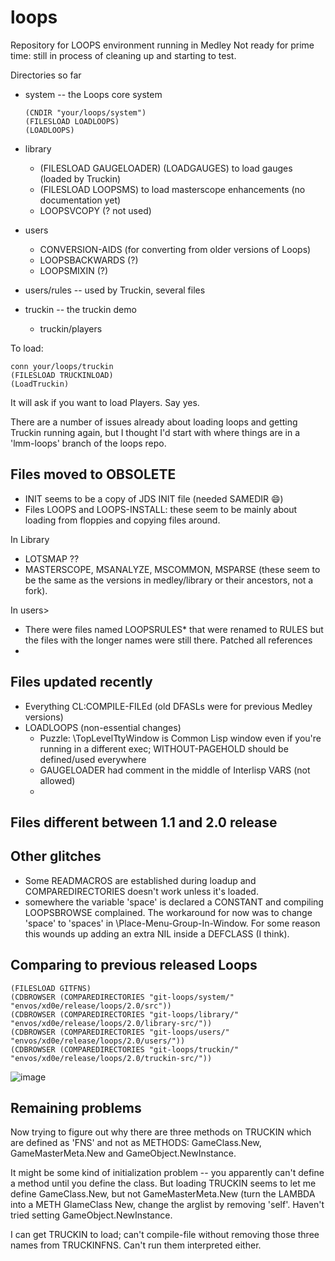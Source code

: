 # loops
Repository for LOOPS environment running in Medley
Not ready for prime time: 
still in process of cleaning up and starting to test.

Directories so far

* system -- the Loops core system
   ```
   (CNDIR "your/loops/system")
   (FILESLOAD LOADLOOPS)
   (LOADLOOPS)
    ```
* library
  * (FILESLOAD GAUGELOADER) (LOADGAUGES) to load gauges (loaded by Truckin)
  * (FILESLOAD LOOPSMS) to load masterscope enhancements  (no documentation yet)
   * LOOPSVCOPY (? not used)

* users
  * CONVERSION-AIDS (for converting from older versions of Loops)
  * LOOPSBACKWARDS (?)
   * LOOPSMIXIN (?)
* users/rules  -- used by Truckin, several files
* truckin -- the truckin demo
   * truckin/players

To load:
  ```
  conn your/loops/truckin
  (FILESLOAD TRUCKINLOAD)
  (LoadTruckin)
  ```

It will ask if you want to load Players. Say yes.

There are a number of issues already about loading loops and getting Truckin running again, but I thought I'd start with where things are in a 'lmm-loops' branch of the loops repo.

## Files moved to OBSOLETE
* INIT seems to be a copy of JDS INIT file (needed SAMEDIR :smile:)
* Files LOOPS and LOOPS-INSTALL: these seem to be mainly about loading from floppies and copying files around. 

In Library
* LOTSMAP ??
*  MASTERSCOPE, MSANALYZE, MSCOMMON, MSPARSE (these seem to be the same as the versions in medley/library or their ancestors, not a fork).

In users>
* There were files named LOOPSRULES* that were renamed to RULES but the files with the longer names were still there. Patched all references
*  
## Files updated recently

* Everything CL:COMPILE-FILEd (old DFASLs were for previous Medley versions)
* LOADLOOPS (non-essential changes)
  * Puzzle: \TopLevelTtyWindow is Common Lisp window even if you're running in a different exec; WITHOUT-PAGEHOLD should be defined/used everywhere
  * GAUGELOADER had comment in the middle of Interlisp VARS (not allowed)
  * 

## Files different between 1.1 and 2.0 release

## Other glitches
* Some READMACROS are established during loadup and COMPAREDIRECTORIES doesn't work unless it's loaded.
* somewhere the variable 'space' is declared a CONSTANT and compiling LOOPSBROWSE complained. The workaround for now was to change 'space' to 'spaces' in \Place-Menu-Group-In-Window. For some reason this wounds up adding an extra NIL inside a DEFCLASS (I think).

## Comparing to previous released Loops

```
(FILESLOAD GITFNS)
(CDBROWSER (COMPAREDIRECTORIES "git-loops/system/" "envos/xd0e/release/loops/2.0/src"))
(CDBROWSER (COMPAREDIRECTORIES "git-loops/library/" "envos/xd0e/release/loops/2.0/library-src/"))
(CDBROWSER (COMPAREDIRECTORIES "git-loops/users/" "envos/xd0e/release/loops/2.0/users/"))
(CDBROWSER (COMPAREDIRECTORIES "git-loops/truckin/" "envos/xd0e/release/loops/2.0/truckin-src/"))
```
![image](https://user-images.githubusercontent.com/1116587/182531792-9fce4755-1ae7-418d-9a2e-3f6b54eef609.png)


## Remaining problems

Now trying to figure out why there are three methods on TRUCKIN which are defined as 'FNS'
and not as METHODS:   GameClass.New, GameMasterMeta.New and GameObject.NewInstance.

It might be some kind of initialization problem -- you apparently can't define a method until you define the class. But loading TRUCKIN seems to let me define GameClass.New, but not GameMasterMeta.New (turn the LAMBDA into a METH GlameClass New, change the arglist by removing 'self'. Haven't tried setting GameObject.NewInstance.

I can get TRUCKIN to load; can't compile-file without removing those three names from TRUCKINFNS.
Can't run them interpreted either.

